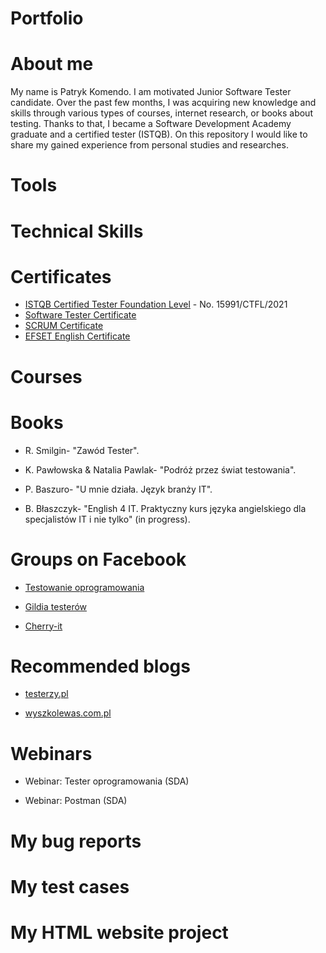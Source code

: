 # Portfolio
# About me
My name is Patryk Komendo. I am motivated Junior Software Tester candidate. Over the past few
months, I was acquiring new knowledge and skills through various types of courses, internet
research, or books about testing. Thanks to that, I became a Software Development Academy
graduate and a certified tester (ISTQB). On this repository I would like to share my gained experience from personal studies and researches.
# Tools

# Technical Skills

# Certificates
* [ISTQB Certified Tester Foundation Level](https://www.gasq.org/en/certification/check-a-certificate.html) - No. 15991/CTFL/2021
* [Software Tester Certificate](https://app.diplomasafe.com/pl-PL/diploma/dc50e0078a13ba4b68fe5e41de4598aef368f2b34/tester-oprogramowania)
* [SCRUM Certificate](https://app.diplomasafe.com/pl-PL/diploma/dd9f20ec18825a0f08374997ac92ddcb42b461a8e/scrum)
* [EFSET English Certificate](https://www.efset.org/cert/1F9BsT)
# Courses

# Books
* R. Smilgin- "Zawód Tester".

* K. Pawłowska & Natalia Pawlak- "Podróż przez świat testowania".

* P. Baszuro- "U mnie działa. Język branży IT".

* B. Błaszczyk- "English 4 IT. Praktyczny kurs języka angielskiego dla specjalistów IT i nie tylko" (in progress).
# Groups on Facebook
* [Testowanie oprogramowania](https://www.facebook.com/groups/141683635854223)

* [Gildia testerów](https://www.facebook.com/GildiaTesterow)

* [Cherry-it](https://www.facebook.com/Cherry-it-1876989569282481)
# Recommended blogs
* [testerzy.pl](https://testerzy.pl/)

* [wyszkolewas.com.pl](https://www.wyszkolewas.com.pl/)

# Webinars
* Webinar: Tester oprogramowania (SDA)

* Webinar: Postman (SDA)

# My bug reports

# My test cases

# My HTML website project
